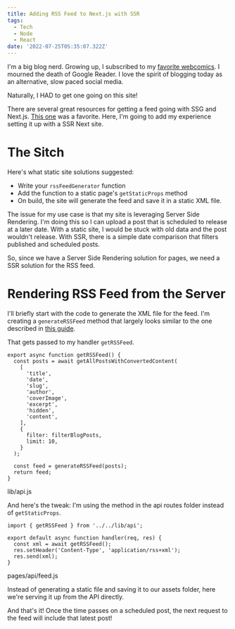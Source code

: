 ```yaml
---
title: Adding RSS Feed to Next.js with SSR
tags:
  - Tech
  - Node
  - React
date: '2022-07-25T05:35:07.322Z'
---
```


I'm a big blog nerd. Growing up, I subscribed to my [favorite webcomics](https://www.qwantz.com/index.php?comic=3907). I mourned the death of Google Reader. I love the spirit of blogging today as an alternative, slow paced social media.

Naturally, I HAD to get one going on this site!

There are several great resources for getting a feed going with SSG and Next.js. [This one](https://sreetamdas.com/blog/rss-for-nextjs) was a favorite. Here, I'm going to add my experience setting it up with a SSR Next site.

# The Sitch

Here's what static site solutions suggested:

- Write your `rssFeedGenerator` function
- Add the function to a static page's `getStaticProps` method
- On build, the site will generate the feed and save it in a static XML file.

The issue for my use case is that my site is leveraging Server Side Rendering. I'm doing this so I can upload a post that is scheduled to release at a later date. With a static site, I would be stuck with old data and the post wouldn't release. With SSR, there is a simple date comparison that filters published and scheduled posts.

So, since we have a Server Side Rendering solution for pages, we need a SSR solution for the RSS feed.

# Rendering RSS Feed from the Server

I'll briefly start with the code to generate the XML file for the feed. I'm creating a `generateRSSFeed` method that largely looks similar to the one described in [this guide](https://sreetamdas.com/blog/rss-for-nextjs).

That gets passed to my handler `getRSSFeed`.

```
export async function getRSSFeed() {
  const posts = await getAllPostsWithConvertedContent(
    [
      'title',
      'date',
      'slug',
      'author',
      'coverImage',
      'excerpt',
      'hidden',
      'content',
    ],
    {
      filter: filterBlogPosts,
      limit: 10,
    }
  );

  const feed = generateRSSFeed(posts);
  return feed;
}
```

lib/api.js

And here's the tweak: I'm using the method in the api routes folder instead of `getStaticProps`.

```
import { getRSSFeed } from '../../lib/api';

export default async function handler(req, res) {
  const xml = await getRSSFeed();
  res.setHeader('Content-Type', 'application/rss+xml');
  res.send(xml);
}
```

pages/api/feed.js

Instead of generating a static file and saving it to our assets folder, here we're serving it up from the API directly.

And that's it! Once the time passes on a scheduled post, the next request to the feed will include that latest post!

